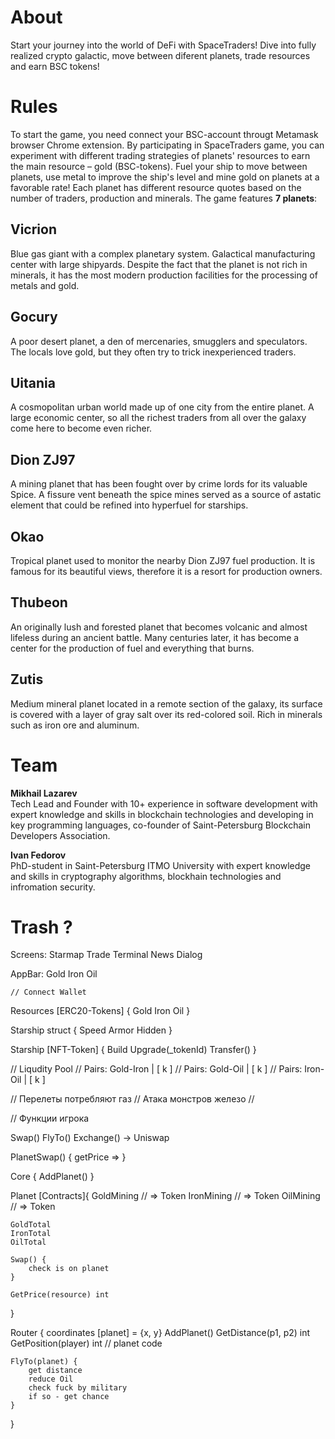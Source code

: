 # About

Start your journey into the world of DeFi with SpaceTraders! Dive into fully realized crypto galactic, move between diferent planets, trade resources and earn BSC tokens! 

# Rules 

To start the game, you need connect your BSC-account througt Metamask browser Chrome extension.
By participating in SpaceTraders game, you can experiment with different trading strategies of planets' resources to earn the main resource – gold (BSC-tokens). 
Fuel your ship to move between planets, use metal to improve the ship's level and mine gold on planets at a favorable rate! Each planet has different resource quotes based on the number of traders, production and minerals. The game features **7 planets**:<br>

## Vicrion

Blue gas giant with a complex planetary system. Galactical manufacturing center with large shipyards. Despite the fact that the planet is not rich in minerals, it has the most modern production facilities for the processing of metals and gold.

## Gocury

A poor desert planet, a den of mercenaries, smugglers and speculators. The locals love gold, but they often try to trick inexperienced traders.

## Uitania

A cosmopolitan urban world made up of one city from the entire planet. A large economic center, so all the richest traders from all over the galaxy come here to become even richer.

## Dion ZJ97

A mining planet that has been fought over by crime lords for its valuable Spice. A fissure vent beneath the spice mines served as a source of astatic element that could be refined into hyperfuel for starships.

## Okao

Tropical planet used to monitor the nearby Dion ZJ97 fuel production. It is famous for its beautiful views, therefore it is a resort for production owners.

## Thubeon

An originally lush and forested planet that becomes volcanic and almost lifeless during an ancient battle. Many centuries later, it has become a center for the production of fuel and everything that burns.

## Zutis

Medium mineral planet located in a remote section of the galaxy, its surface is covered with a layer of gray salt over its red-colored soil. Rich in minerals such as iron ore and aluminum. 

# Team 

**Mikhail Lazarev**<br>
Tech Lead and Founder with 10+ experience in software development with expert knowledge and skills in blockchain technologies and developing in key programming languages, co-founder of Saint-Petersburg Blockchain Developers Association.

**Ivan Fedorov**<br>
PhD-student in Saint-Petersburg ITMO University with expert knowledge and skills in cryptography algorithms, blockhain technologies and infromation security.



# Trash ? 
Screens:
    Starmap
    Trade Terminal
    News Dialog

 AppBar:
    Gold
    Iron
    Oil

    // Connect Wallet

Resources [ERC20-Tokens] {
    Gold
    Iron
    Oil
}


Starship struct {
     Speed
    Armor
    Hidden
}

Starship [NFT-Token] {
    Build
    Upgrade(_tokenId)
    Transfer()
}

// Liqudity Pool
// Pairs: Gold-Iron | [ k ]
// Pairs: Gold-Oil  | [ k ]
// Pairs: Iron-Oil  | [ k ]

// Перелеты потребляют газ
// Атака монстров железо
// 

// Функции игрока

Swap()
FlyTo()
Exchange() -> Uniswap


PlanetSwap() {
    getPrice => 
}

Core {
    AddPlanet()
}

Planet [Contracts]{
    GoldMining // => Token
    IronMining // => Token
    OilMining // => Token

    GoldTotal
    IronTotal
    OilTotal

    Swap() {
        check is on planet
    }

    GetPrice(resource) int

}

Router {
    coordinates [planet] = {x, y}
    AddPlanet()
    GetDistance(p1, p2) int
    GetPosition(player) int // planet code

    FlyTo(planet) {
        get distance
        reduce Oil
        check fuck by military
        if so - get chance
    }
}
